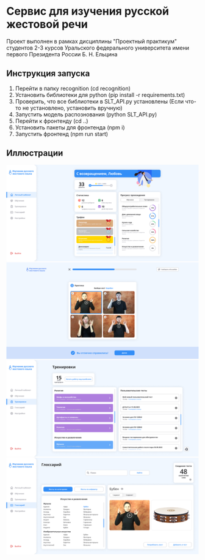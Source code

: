 # Сервис для изучения русской жестовой речи 
Проект выполнен в рамках дисциплины "Проектный практикум" студентов 2-3 курсов Уральского федерального университета имени первого Президента России Б. Н. Ельцина

## Инструкция запуска
1. Перейти в папку recognition (cd recognition)
2. Установить библиотеки для python (pip install -r requirements.txt)
3. Проверить, что все библиотеки в SLT_API.py установлены (Если что-то не установлено, установить вручную)
4. Запустить модель распознования (python SLT_API.py)
5. Перейти к фронтенду (cd ..)
6. Установить пакеты для фронтенда (npm i)
7. Запустить фронтенд (npm run start)

## Иллюстрации
![LK](https://raw.githubusercontent.com/CatDevelop/Teaching-RSL/main/src/assets/images/Demo1.png "Teaching-RSL")
![Learning](https://raw.githubusercontent.com/CatDevelop/Teaching-RSL/main/src/assets/images/Demo2.png "Teaching-RSL")
![Testing](https://raw.githubusercontent.com/CatDevelop/Teaching-RSL/main/src/assets/images/Demo3.png "Teaching-RSL")
![Dictionary](https://raw.githubusercontent.com/CatDevelop/Teaching-RSL/main/src/assets/images/Demo4.png "Teaching-RSL")
